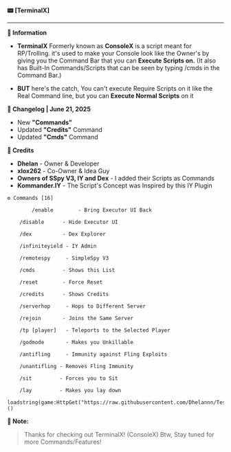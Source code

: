 **📟 [TerminalX]**

---

**📜 Information**
- **TerminalX** Formerly known as **ConsoleX** is a script meant for RP/Trolling. it's used to make your Console look like the Owner's by  giving you the Command Bar that you can **Execute Scripts on.** (It also has Built-In Commands/Scripts that can be seen by typing /cmds in the Command Bar.) 

- **BUT** here's the catch, You can't execute Require Scripts on it like the Real Command line, but you can **Execute Normal Scripts** on it

**💾 Changelog | June 21, 2025**

- New **"Commands"**
- Updated **"Credits"** Command
- Updated **"Cmds"** Command

**👑 Credits**
+ **Dhelan**       - Owner & Developer
+ **xlox262**      - Co-Owner & Idea Guy
+ **Owners of SSpy V3, IY and Dex** - I added their Scripts as Commands
+ **Kommander.IY** - The Script's Concept was Inspired by this IY Plugin

```
⚙️ Commands [16]

        /enable        - Bring Executor UI Back
  
	/disable      - Hide Executor UI
 
	/dex          - Dex Explorer
 
	/infiniteyield - IY Admin
 
	/remotespy     - SimpleSpy V3
 
	/cmds         - Shows this List
 
	/reset        - Force Reset
 
	/credits      - Shows Credits
 
	/serverhop     - Hops to Different Server
 
	/rejoin       - Joins the Same Server
 
	/tp [player]   - Teleports to the Selected Player
 
	/godmode       - Makes you Unkillable
 
	/antifling     - Immunity against Fling Exploits
 
	/unantifling - Removes Fling Immunity
 
	/sit         - Forces you to Sit
 
	/lay         - Makes you lay down
```
```
loadstring(game:HttpGet("https://raw.githubusercontent.com/Dhelannn/Test/refs/heads/main/TerminalX"))()
```

**📝 Note:**
> Thanks for checking out TerminalX! (ConsoleX)
> Btw, Stay tuned for more Commands/Features!
